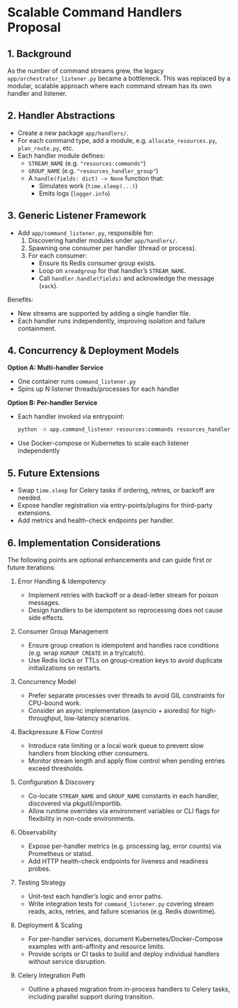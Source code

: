# Scalable Command Handlers Proposal

## 1. Background  

As the number of command streams grew, the legacy `app/orchestrator_listener.py` became a bottleneck. This was replaced by a modular, scalable approach where each command stream has its own handler and listener.

## 2. Handler Abstractions  

- Create a new package `app/handlers/`.  
- For each command type, add a module, e.g. `allocate_resources.py`, `plan_route.py`, etc.  
- Each handler module defines:  
  - `STREAM_NAME` (e.g. `"resources:commands"`)  
  - `GROUP_NAME` (e.g. `"resources_handler_group"`)  
  - A `handle(fields: dict) -> None` function that:  
    - Simulates work (`time.sleep(...)`)  
    - Emits logs (`logger.info`)  

## 3. Generic Listener Framework  

- Add `app/command_listener.py`, responsible for:  
  1. Discovering handler modules under `app/handlers/`.  
  2. Spawning one consumer per handler (thread or process).  
  3. For each consumer:  
     - Ensure its Redis consumer group exists.  
     - Loop on `xreadgroup` for that handler’s `STREAM_NAME`.  
     - Call `handler.handle(fields)` and acknowledge the message (`xack`).  

Benefits:  

- New streams are supported by adding a single handler file.  
- Each handler runs independently, improving isolation and failure containment.

## 4. Concurrency & Deployment Models  

**Option A: Multi-handler Service**  

- One container runs `command_listener.py`  
- Spins up N listener threads/processes for each handler  

**Option B: Per-handler Service**  

- Each handler invoked via entrypoint:  

  ```bash
  python -m app.command_listener resources:commands resources_handler_group
  ```  

- Use Docker-compose or Kubernetes to scale each listener independently  

## 5. Future Extensions  

- Swap `time.sleep` for Celery tasks if ordering, retries, or backoff are needed.  
- Expose handler registration via entry-points/plugins for third-party extensions.  
- Add metrics and health-check endpoints per handler.

## 6. Implementation Considerations

The following points are optional enhancements and can guide first or future iterations:

1. Error Handling & Idempotency  
   - Implement retries with backoff or a dead-letter stream for poison messages.  
   - Design handlers to be idempotent so reprocessing does not cause side effects.

2. Consumer Group Management  
   - Ensure group creation is idempotent and handles race conditions (e.g. wrap `XGROUP CREATE` in a try/catch).  
   - Use Redis locks or TTLs on group‐creation keys to avoid duplicate initializations on restarts.

3. Concurrency Model  
   - Prefer separate processes over threads to avoid GIL constraints for CPU-bound work.  
   - Consider an async implementation (asyncio + aioredis) for high-throughput, low-latency scenarios.

4. Backpressure & Flow Control  
   - Introduce rate limiting or a local work queue to prevent slow handlers from blocking other consumers.  
   - Monitor stream length and apply flow control when pending entries exceed thresholds.

5. Configuration & Discovery  
   - Co-locate `STREAM_NAME` and `GROUP_NAME` constants in each handler, discovered via pkgutil/importlib.  
   - Allow runtime overrides via environment variables or CLI flags for flexibility in non-code environments.

6. Observability  
   - Expose per-handler metrics (e.g. processing lag, error counts) via Prometheus or statsd.  
   - Add HTTP health-check endpoints for liveness and readiness probes.

7. Testing Strategy  
   - Unit-test each handler’s logic and error paths.  
   - Write integration tests for `command_listener.py` covering stream reads, acks, retries, and failure scenarios (e.g. Redis downtime).

8. Deployment & Scaling  
   - For per-handler services, document Kubernetes/Docker-Compose examples with anti-affinity and resource limits.  
   - Provide scripts or CI tasks to build and deploy individual handlers without service disruption.

9. Celery Integration Path  
   - Outline a phased migration from in-process handlers to Celery tasks, including parallel support during transition.
